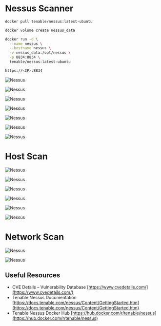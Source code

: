 # Nessus Scanner

```sh
docker pull tenable/nessus:latest-ubuntu

docker volume create nessus_data

docker run -d \
  --name nessus \
  --hostname nessus \
  -v nessus_data:/opt/nessus \
  -p 8834:8834 \
  tenable/nessus:latest-ubuntu

https://<IP>:8834
```

![Nessus](/Vulnerability/Nessus/assets/01.png)

![Nessus](/Vulnerability/Nessus/assets/02.png)

![Nessus](/Vulnerability/Nessus/assets/03.png)

![Nessus](/Vulnerability/Nessus/assets/04.png)

![Nessus](/Vulnerability/Nessus/assets/05.png)

![Nessus](/Vulnerability/Nessus/assets/06.png)

![Nessus](/Vulnerability/Nessus/assets/07.png)

# Host Scan

![Nessus](/Vulnerability/Nessus/assets/08.png)

![Nessus](/Vulnerability/Nessus/assets/09.png)

![Nessus](/Vulnerability/Nessus/assets/10.png)

![Nessus](/Vulnerability/Nessus/assets/11.png)

![Nessus](/Vulnerability/Nessus/assets/12.png)

![Nessus](/Vulnerability/Nessus/assets/12-1.png)

# Network Scan

![Nessus](/Vulnerability/Nessus/assets/13.png)

![Nessus](/Vulnerability/Nessus/assets/14.png)

## Useful Resources

- CVE Details – Vulnerability Database [https://www.cvedetails.com/](https://www.cvedetails.com/)
- Tenable Nessus Documentation [https://docs.tenable.com/nessus/Content/GettingStarted.htm](https://docs.tenable.com/nessus/Content/GettingStarted.htm)
- Tenable Nessus Docker Hub [https://hub.docker.com/r/tenable/nessus](https://hub.docker.com/r/tenable/nessus)
